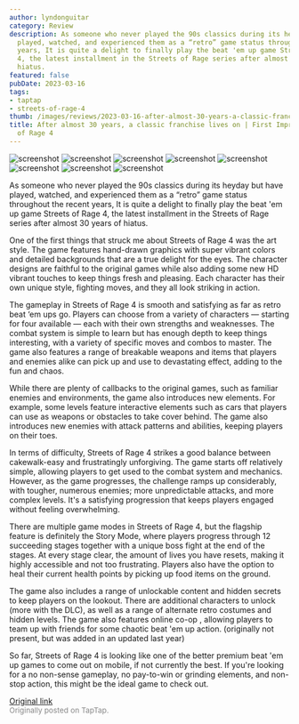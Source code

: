 ```yaml
---
author: lyndonguitar
category: Review
description: As someone who never played the 90s classics during its heyday but have
  played, watched, and experienced them as a “retro” game status throughout the recent
  years, It is quite a delight to finally play the beat 'em up game Streets of Rage
  4, the latest installment in the Streets of Rage series after almost 30 years of
  hiatus.
featured: false
pubDate: 2023-03-16
tags:
- taptap
- streets-of-rage-4
thumb: /images/reviews/2023-03-16-after-almost-30-years-a-classic-franchise-lives-on--first-impressions---streets-of-rage-4-0.avif
title: After almost 30 years, a classic franchise lives on | First Impressions - Streets
  of Rage 4
---
```


<div class="gallery">
  <img src="/images/reviews/2023-03-16-after-almost-30-years-a-classic-franchise-lives-on--first-impressions---streets-of-rage-4-0.avif" alt="screenshot" />
  <img src="/images/reviews/2023-03-16-after-almost-30-years-a-classic-franchise-lives-on--first-impressions---streets-of-rage-4-1.avif" alt="screenshot" />
  <img src="/images/reviews/2023-03-16-after-almost-30-years-a-classic-franchise-lives-on--first-impressions---streets-of-rage-4-2.avif" alt="screenshot" />
  <img src="/images/reviews/2023-03-16-after-almost-30-years-a-classic-franchise-lives-on--first-impressions---streets-of-rage-4-3.avif" alt="screenshot" />
  <img src="/images/reviews/2023-03-16-after-almost-30-years-a-classic-franchise-lives-on--first-impressions---streets-of-rage-4-4.avif" alt="screenshot" />
  <img src="/images/reviews/2023-03-16-after-almost-30-years-a-classic-franchise-lives-on--first-impressions---streets-of-rage-4-5.avif" alt="screenshot" />
  <img src="/images/reviews/2023-03-16-after-almost-30-years-a-classic-franchise-lives-on--first-impressions---streets-of-rage-4-6.avif" alt="screenshot" />
  <img src="/images/reviews/2023-03-16-after-almost-30-years-a-classic-franchise-lives-on--first-impressions---streets-of-rage-4-7.avif" alt="screenshot" />
</div>

As someone who never played the 90s classics during its heyday but have played, watched, and experienced them as a “retro” game status throughout the recent years, It is quite a delight to finally play the beat 'em up game Streets of Rage 4, the latest installment in the Streets of Rage series after almost 30 years of hiatus.

One of the first things that struck me about Streets of Rage 4 was the art style. The game features hand-drawn graphics with super vibrant colors and detailed backgrounds that are a true delight for the eyes. The character designs are faithful to the original games while also adding some new HD vibrant touches to keep things fresh and pleasing. Each character has their own unique style, fighting moves, and they all look striking in action.

The gameplay in Streets of Rage 4 is smooth and satisfying as far as retro beat ‘em ups go. Players can choose from a variety of characters — starting for four available — each with their own strengths and weaknesses. The combat system is simple to learn but has enough depth to keep things interesting, with a variety of specific moves and combos to master. The game also features a range of breakable weapons and items that players and enemies alike can pick up and use to devastating effect, adding to the fun and chaos.

While there are plenty of callbacks to the original games, such as familiar enemies and environments, the game also introduces new elements. For example, some levels feature interactive elements such as cars that players can use as weapons or obstacles to take cover behind. The game also introduces new enemies with attack patterns and abilities, keeping players on their toes.

In terms of difficulty, Streets of Rage 4 strikes a good balance between cakewalk-easy and frustratingly unforgiving. The game starts off relatively simple, allowing players to get used to the combat system and mechanics. However, as the game progresses, the challenge ramps up considerably, with tougher, numerous enemies; more unpredictable attacks, and more complex levels. It's a satisfying progression that keeps players engaged without feeling overwhelming.

There are multiple game modes in Streets of Rage 4, but the flagship feature is definitely the Story Mode, where players progress through 12 succeeding stages together with a unique boss fight at the end of the stages. At every stage clear, the amount of lives you have resets, making it highly accessible and not too frustrating. Players also have the option to heal their current health points by picking up food items on the ground.

The game also includes a range of unlockable content and hidden secrets to keep players on the lookout. There are additional characters to unlock (more with the DLC), as well as a range of alternate retro costumes and hidden levels. The game also features online co-op , allowing players to team up with friends for some chaotic beat 'em up action. (originally not present, but was added in an updated last year)

So far, Streets of Rage 4 is looking like one of the better premium beat 'em up games to come out on mobile, if not currently the best. If you're looking for a no non-sense gameplay, no pay-to-win or grinding elements, and non-stop action, this might be the ideal game to check out.

[Original link](https://www.taptap.io/post/4809617)<br><span style="font-size: 0.95em; color: #888;">Originally posted on TapTap.</span>